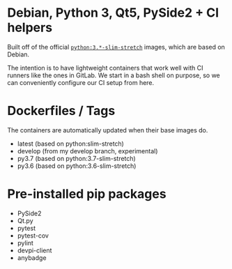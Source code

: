 # Debian, Python 3, Qt5, PySide2 + CI helpers
Built off of the official [`python:3.*-slim-stretch`](https://hub.docker.com/_/python) images, which are based on Debian. 

The intention is to have lightweight containers that work well with CI runners like the ones in GitLab.
We start in a bash shell on purpose, so we can 
conveniently configure our CI setup from here.

# Dockerfiles / Tags
The containers are automatically updated when their base images do.
* latest (based on python:slim-stretch)
* develop (from my develop branch, experimental)
* py3.7 (based on python:3.7-slim-stretch)
* py3.6 (based on python:3.6-slim-stretch)

# Pre-installed pip packages
* PySide2
* Qt.py
* pytest
* pytest-cov
* pylint
* devpi-client
* anybadge
